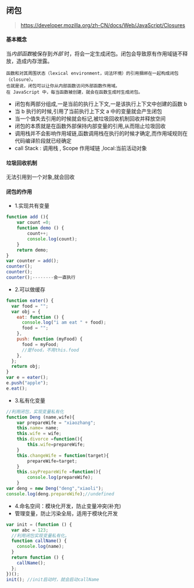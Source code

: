 ## 闭包

> https://developer.mozilla.org/zh-CN/docs/Web/JavaScript/Closures

#### 基本概念

当<em>内部函数</em>被保存到<em>外部</em> 时，将会一定生成闭包。闭包会导致原有作用域链不释放，造成内存泄露。

```
函数和对其周围状态（lexical environment，词法环境）的引用捆绑在一起构成闭包（closure）。
也就是说，闭包可以让你从内部函数访问外部函数作用域。
在 JavaScript 中，每当函数被创建，就会在函数生成时生成闭包。
```

- 闭包有两部分组成,一是当前的执行上下文,一是该执行上下文中创建的函数 b
- 当 b 执行的时候,引用了当前执行上下文 a 中的变量就会产生闭包
- 当一个值失去引用的时候就会标记,被垃圾回收机制回收并释放空间
- 闭包的本质就是在函数外部保持内部变量的引用,从而阻止垃圾回收
- 调用栈并不会影响作用域链,函数调用栈在执行的时候才确定,而作用域规则在代码编译阶段就已经确定
- call Stack : 调用栈 , Scope 作用域链 ,local:当前活动对象

#### 垃圾回收机制

无法引用到一个对象,就会回收

#### 闭包的作用

- 1.实现共有变量

```js
function add (){
    var count =0;
    function demo () {
        count++;
        console.log(count);
    }
    return demo;
}
var counter = add();
counter();
counter();
counter();--------会一直执行
```

- 2.可以做缓存

```js
function eater() {
  var food = "";
  var obj = {
    eat: function () {
      console.log("i am eat " + food);
      food = "";
    },
    push: function (myFood) {
      food = myFood;
      //是food，不用this.food
    },
  };
  return obj;
}
var e = eater();
e.push("apple");
e.eat();
```

- 3.私有化变量

```js
//利用闭包，实现变量私有化
function Deng (name,wife){
    var prepareWife = "xiaozhang";
    this.name= name;
    this.wife = wife;
    this.divorce =function(){
        this.wife=prepareWife;
    }
    this.changeWife = function(target){
        prepareWife=target;
    }
    this.sayPrepareWife =function(){
        console.log(prepareWife);
    }
var deng = new Deng("deng","xiaoli");
console.log(deng.prepareWife);//undefined
```

- 4.命名空间：模块化开发，防止变量冲突(补充)
- 管理变量，防止污染全局，适用于模块化开发

```js
var init = (function () {
  var abc = 123;
  //利用闭包实现变量私有化。
  function callName() {
    console.log(name);
  }
  return function () {
    callName();
  };
})();
init(); //init启动时，就会启动callName
```
